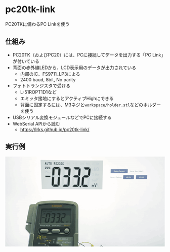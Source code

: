 # pc20tk-link
PC20TKに備わるPC Linkを使う

## 仕組み
* PC20TK（およびPC20）には、PCに接続してデータを出力する「PC Link」が付いている
* 背面の赤外線LEDから、LCD表示用のデータが出力されている
  * 内部のIC、FS9711_LP3による
  * 2400 baud, 8bit, No parity
* フォトトランジスタで受ける
  * L-51ROPT1D1など
  * エミッタ接地にするとアクティブHighにできる
  * 背面に固定するには、M3ネジと`workspace/holder.stl`などのホルダーを使う
* USBシリアル変換モジュールなどでPCに接続する
* WebSerial APIから読む
  * https://lrks.github.io/pc20tk-link/

## 実行例
![実行例](https://raw.githubusercontent.com/lrks/pc20tk-link/refs/heads/main/workspace/anime.gif "実行例")
